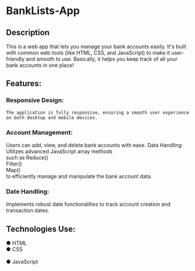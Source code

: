 # BankLists-App
## Description
This is a web app that lets you manage your bank accounts easily. It's built with common web tools (like HTML, CSS, and JavaScript) to make it user-friendly and smooth to use. Basically, it helps you keep track of all your bank accounts in one place!

## Features:
 ### Responsive Design: 
    The application is fully responsive, ensuring a smooth user experience on both desktop and mobile devices. 
 ### Account Management: 
 Users can add, view, and delete bank accounts with ease. Data Handling: Utilizes advanced JavaScript array methods<br> 
 such as Reduce()<br> Filter()<br> Map()<br> 
 to efficiently manage and manipulate the bank account data. 
 ### Date Handling:
 Implements robust date functionalities to track account creation and transaction dates. 
 ## Technologies Use: 
 ● HTML<br> 
 ● CSS<br>  
 ● JavaScript<br> 
